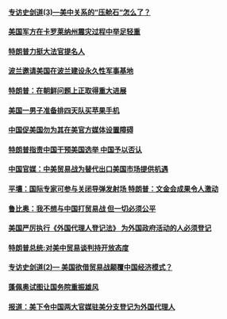 #### [专访史剑道(3)—美中关系的“压舱石“怎么了？](../pages/zg_yre_rvq/4578651.md) 

#### [美国军方在卡罗莱纳州震灾过程中举足轻重](../pages/zg_yre_rvq/4578532.md) 

#### [特朗普力挺大法官提名人](../pages/zg_yre_rvq/4578530.md) 

#### [波兰邀请美国在波兰建设永久性军事基地](../pages/zg_yre_rvq/4578490.md) 

#### [特朗普：在朝鲜问题上正取得重大进展](../pages/zg_yre_rvq/4578304.md) 

#### [美国一男子准备排四天队买苹果手机](../pages/zg_yre_rvq/4578008.md) 

#### [中国促美国勿为其在美官方媒体设置障碍](../pages/zg_yre_rvq/4577953.md) 

#### [特朗普指责中国干预美国选举 中国予以否认](../pages/zg_yre_rvq/4577909.md) 

#### [中国官媒：中美贸易战为替代出口美国市场提供机遇](../pages/zg_yre_rvq/4577833.md) 

#### [平壤：国际专家可参与关闭导弹发射场 特朗普：文金会成果令人激动](../pages/zg_yre_rvq/4577814.md) 

#### [鲁比奥：我不想与中国打贸易战  但一切必须公平 ](../pages/zg_yre_rvq/4577722.md) 

#### [美国严厉执行《外国代理人登记法》 为外国政府活动的人必须登记](../pages/zg_yre_rvq/4577714.md) 

#### [特朗普总统:对美中贸易谈判持开放态度](../pages/zg_yre_rvq/4577303.md) 

#### [专访史剑道(2)— 美国欲借贸易战颠覆中国经济模式？](../pages/zg_yre_rvq/4577242.md) 

#### [蓬佩奥试图让国务院重振雄风](../pages/zg_yre_rvq/4577187.md) 

#### [报道：美下令中国两大官媒驻美分支登记为外国代理人](../pages/zg_yre_rvq/4577151.md) 

